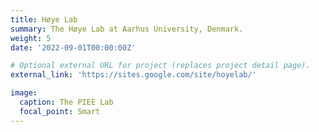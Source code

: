 ```yaml
---
title: Høye Lab
summary: The Høye Lab at Aarhus University, Denmark.
weight: 5
date: '2022-09-01T00:00:00Z'

# Optional external URL for project (replaces project detail page).
external_link: 'https://sites.google.com/site/hoyelab/'

image:
  caption: The PIEE Lab
  focal_point: Smart
---
```

